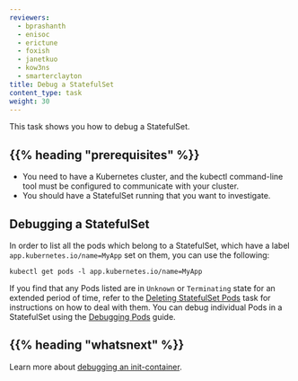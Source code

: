 ```yaml
---
reviewers:
  - bprashanth
  - enisoc
  - erictune
  - foxish
  - janetkuo
  - kow3ns
  - smarterclayton
title: Debug a StatefulSet
content_type: task
weight: 30
---
```


<!-- overview -->

This task shows you how to debug a StatefulSet.

## {{% heading "prerequisites" %}}

- You need to have a Kubernetes cluster, and the kubectl command-line tool must be configured to communicate with your cluster.
- You should have a StatefulSet running that you want to investigate.

<!-- steps -->

## Debugging a StatefulSet

In order to list all the pods which belong to a StatefulSet, which have a label `app.kubernetes.io/name=MyApp` set on them,
you can use the following:

```shell
kubectl get pods -l app.kubernetes.io/name=MyApp
```

If you find that any Pods listed are in `Unknown` or `Terminating` state for an extended period of time,
refer to the [Deleting StatefulSet Pods](/docs/tasks/run-application/delete-stateful-set/) task for
instructions on how to deal with them.
You can debug individual Pods in a StatefulSet using the
[Debugging Pods](/docs/tasks/debug/debug-application/debug-pods/) guide.

## {{% heading "whatsnext" %}}

Learn more about [debugging an init-container](/docs/tasks/debug/debug-application/debug-init-containers/).
